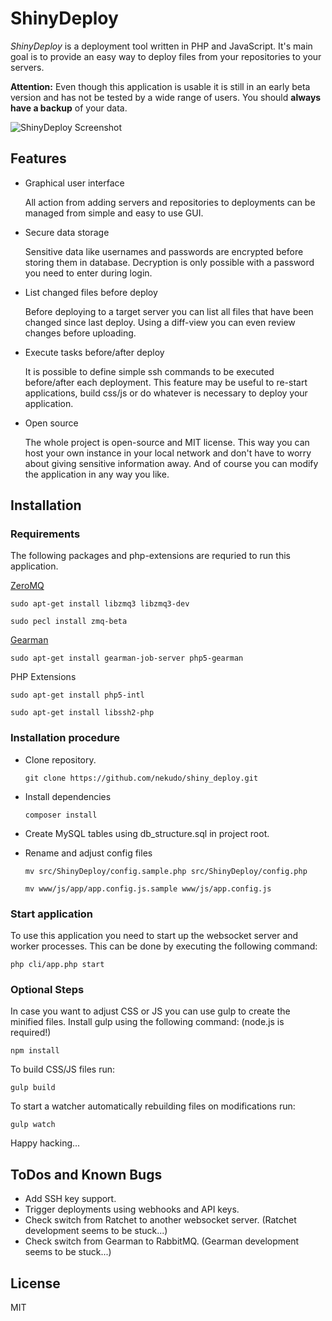 # ShinyDeploy

_ShinyDeploy_ is a deployment tool written in PHP and JavaScript. It's main goal is to provide an easy way to deploy
files from your repositories to your servers.

**Attention:** Even though this application is usable it is still in an early beta version and has not be tested by
a wide range of users. You should **always have a backup** of your data.

![ShinyDeploy Screenshot](https://nekudo.com/images/github/shiny_deploy_screen01.jpg)

## Features

* Graphical user interface

  All action from adding servers and repositories to deployments can be managed from simple and easy to use GUI.

* Secure data storage

  Sensitive data like usernames and passwords are encrypted before storing them in database. Decryption is only
  possible with a password you need to enter during login.

* List changed files before deploy

  Before deploying to a target server you can list all files that have been changed since last deploy. Using a
  diff-view you can even review changes before uploading.

* Execute tasks before/after deploy

  It is possible to define simple ssh commands to be executed before/after each deployment. This feature may be
  useful to re-start applications, build css/js or do whatever is necessary to deploy your application.

* Open source

  The whole project is open-source and MIT license. This way you can host your own instance in your local network
  and don't have to worry about giving sensitive information away. And of course you can modify the application
  in any way you like.

## Installation

### Requirements

The following packages and php-extensions are requried to run this application.

[ZeroMQ](http://zeromq.org/bindings:php)

```sudo apt-get install libzmq3 libzmq3-dev```

```sudo pecl install zmq-beta```

[Gearman](http://gearman.org/download/#php)

```sudo apt-get install gearman-job-server php5-gearman```


PHP Extensions

```sudo apt-get install php5-intl```

```sudo apt-get install libssh2-php```


### Installation procedure

* Clone repository.

  ```git clone https://github.com/nekudo/shiny_deploy.git```

* Install dependencies

  ```composer install```

* Create MySQL tables using db_structure.sql in project root.

* Rename and adjust config files

  ```mv src/ShinyDeploy/config.sample.php src/ShinyDeploy/config.php```

  ```mv www/js/app/app.config.js.sample www/js/app.config.js```

### Start application

To use this application you need to start up the websocket server and worker processes. This can be done by executing
the following command:

```php cli/app.php start```

### Optional Steps

In case you want to adjust CSS or JS you can use gulp to create the minified files. Install gulp using the following
command: (node.js is required!)

```npm install```

To build CSS/JS files run:

```gulp build```

To start a watcher automatically rebuilding files on modifications run:

```gulp watch```

 Happy hacking...

## ToDos and Known Bugs

* Add SSH key support.
* Trigger deployments using webhooks and API keys.
* Check switch from Ratchet to another websocket server. (Ratchet development seems to be stuck...)
* Check switch from Gearman to RabbitMQ. (Gearman development seems to be stuck...)

## License

MIT